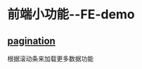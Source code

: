 # 前端小功能--FE-demo
## [pagination](https://github.com/windyChess/FE-demo/tree/master/pagination)
根据滚动条来加载更多数据功能
